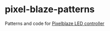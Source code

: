 # pixel-blaze-patterns

Patterns and code for [Pixelblaze LED controller](https://www.bhencke.com/pixelblaze/)
